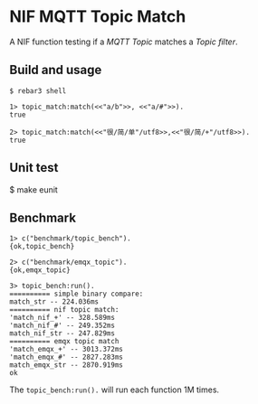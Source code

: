 NIF MQTT Topic Match
====================

A NIF function testing if a *MQTT Topic* matches a *Topic filter*.

Build and usage
---------------

    $ rebar3 shell

    1> topic_match:match(<<"a/b">>, <<"a/#">>).
    true

    2> topic_match:match(<<"很/简/单"/utf8>>,<<"很/简/+"/utf8>>).
    true

Unit test
---------

$ make eunit


Benchmark
---------

    1> c("benchmark/topic_bench").
    {ok,topic_bench}

    2> c("benchmark/emqx_topic").
    {ok,emqx_topic}

    3> topic_bench:run().
    ========== simple binary compare:
    match_str -- 224.036ms
    ========== nif topic match:
    'match_nif_+' -- 328.589ms
    'match_nif_#' -- 249.352ms
    match_nif_str -- 247.829ms
    ========== emqx topic match
    'match_emqx_+' -- 3013.372ms
    'match_emqx_#' -- 2827.283ms
    match_emqx_str -- 2870.919ms
    ok

The `topic_bench:run().` will run each function 1M times.
